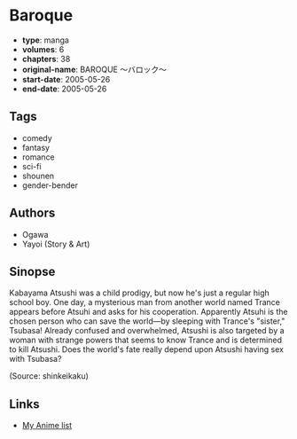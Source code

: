# Baroque

-   **type**: manga
-   **volumes**: 6
-   **chapters**: 38
-   **original-name**: BAROQUE 〜バロック〜
-   **start-date**: 2005-05-26
-   **end-date**: 2005-05-26

## Tags

-   comedy
-   fantasy
-   romance
-   sci-fi
-   shounen
-   gender-bender

## Authors

-   Ogawa
-   Yayoi (Story & Art)

## Sinopse

Kabayama Atsushi was a child prodigy, but now he's just a regular high school boy. One day, a mysterious man from another world named Trance appears before Atsuhi and asks for his cooperation. Apparently Atsuhi is the chosen person who can save the world—by sleeping with Trance's "sister," Tsubasa! Already confused and overwhelmed, Atsushi is also targeted by a woman with strange powers that seems to know Trance and is determined to kill Atsushi. Does the world's fate really depend upon Atsushi having sex with Tsubasa?

(Source: shinkeikaku)

## Links

-   [My Anime list](https://myanimelist.net/manga/12056/Baroque)
